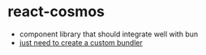 # react-cosmos

- component library that should integrate well with bun
- [just need to create a custom bundler](https://github.com/react-cosmos/react-cosmos/blob/main/docs/customBundlerSetup.md)
